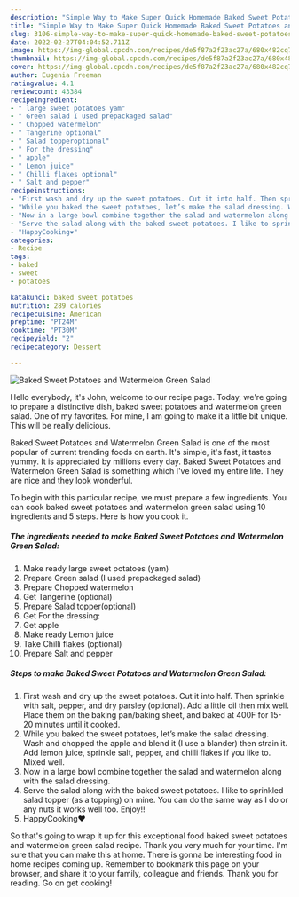 ```yaml
---
description: "Simple Way to Make Super Quick Homemade Baked Sweet Potatoes and Watermelon Green Salad"
title: "Simple Way to Make Super Quick Homemade Baked Sweet Potatoes and Watermelon Green Salad"
slug: 3106-simple-way-to-make-super-quick-homemade-baked-sweet-potatoes-and-watermelon-green-salad
date: 2022-02-27T04:04:52.711Z
image: https://img-global.cpcdn.com/recipes/de5f87a2f23ac27a/680x482cq70/baked-sweet-potatoes-and-watermelon-green-salad-recipe-main-photo.jpg
thumbnail: https://img-global.cpcdn.com/recipes/de5f87a2f23ac27a/680x482cq70/baked-sweet-potatoes-and-watermelon-green-salad-recipe-main-photo.jpg
cover: https://img-global.cpcdn.com/recipes/de5f87a2f23ac27a/680x482cq70/baked-sweet-potatoes-and-watermelon-green-salad-recipe-main-photo.jpg
author: Eugenia Freeman
ratingvalue: 4.1
reviewcount: 43384
recipeingredient:
- " large sweet potatoes yam"
- " Green salad I used prepackaged salad"
- " Chopped watermelon"
- " Tangerine optional"
- " Salad topperoptional"
- " For the dressing"
- " apple"
- " Lemon juice"
- " Chilli flakes optional"
- " Salt and pepper"
recipeinstructions:
- "First wash and dry up the sweet potatoes. Cut it into half. Then sprinkle with salt, pepper, and dry parsley (optional). Add a little oil then mix well. Place them on the baking pan/baking sheet, and baked at 400F for 15-20 minutes until it cooked."
- "While you baked the sweet potatoes, let’s make the salad dressing. Wash and chopped the apple and blend it (I use a blander) then strain it. Add lemon juice, sprinkle salt, pepper, and chilli flakes if you like to. Mixed well."
- "Now in a large bowl combine together the salad and watermelon along with the salad dressing."
- "Serve the salad along with the baked sweet potatoes. I like to sprinkled salad topper (as a topping) on mine. You can do the same way as I do or any nuts it works well too. Enjoy!!"
- "HappyCooking❤️"
categories:
- Recipe
tags:
- baked
- sweet
- potatoes

katakunci: baked sweet potatoes 
nutrition: 289 calories
recipecuisine: American
preptime: "PT24M"
cooktime: "PT30M"
recipeyield: "2"
recipecategory: Dessert

---
```



![Baked Sweet Potatoes and Watermelon Green Salad](https://img-global.cpcdn.com/recipes/de5f87a2f23ac27a/680x482cq70/baked-sweet-potatoes-and-watermelon-green-salad-recipe-main-photo.jpg)

Hello everybody, it's John, welcome to our recipe page. Today, we're going to prepare a distinctive dish, baked sweet potatoes and watermelon green salad. One of my favorites. For mine, I am going to make it a little bit unique. This will be really delicious.



Baked Sweet Potatoes and Watermelon Green Salad is one of the most popular of current trending foods on earth. It's simple, it's fast, it tastes yummy. It is appreciated by millions every day. Baked Sweet Potatoes and Watermelon Green Salad is something which I've loved my entire life. They are nice and they look wonderful.


To begin with this particular recipe, we must prepare a few ingredients. You can cook baked sweet potatoes and watermelon green salad using 10 ingredients and 5 steps. Here is how you cook it.

<!--inarticleads1-->

##### The ingredients needed to make Baked Sweet Potatoes and Watermelon Green Salad:

1. Make ready  large sweet potatoes (yam)
1. Prepare  Green salad (I used prepackaged salad)
1. Prepare  Chopped watermelon
1. Get  Tangerine (optional)
1. Prepare  Salad topper(optional)
1. Get  For the dressing:
1. Get  apple
1. Make ready  Lemon juice
1. Take  Chilli flakes (optional)
1. Prepare  Salt and pepper




<!--inarticleads2-->

##### Steps to make Baked Sweet Potatoes and Watermelon Green Salad:

1. First wash and dry up the sweet potatoes. Cut it into half. Then sprinkle with salt, pepper, and dry parsley (optional). Add a little oil then mix well. Place them on the baking pan/baking sheet, and baked at 400F for 15-20 minutes until it cooked.
1. While you baked the sweet potatoes, let’s make the salad dressing. Wash and chopped the apple and blend it (I use a blander) then strain it. Add lemon juice, sprinkle salt, pepper, and chilli flakes if you like to. Mixed well.
1. Now in a large bowl combine together the salad and watermelon along with the salad dressing.
1. Serve the salad along with the baked sweet potatoes. I like to sprinkled salad topper (as a topping) on mine. You can do the same way as I do or any nuts it works well too. Enjoy!!
1. HappyCooking❤️




So that's going to wrap it up for this exceptional food baked sweet potatoes and watermelon green salad recipe. Thank you very much for your time. I'm sure that you can make this at home. There is gonna be interesting food in home recipes coming up. Remember to bookmark this page on your browser, and share it to your family, colleague and friends. Thank you for reading. Go on get cooking!
